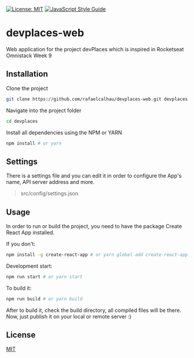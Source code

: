 [![License: MIT](https://img.shields.io/badge/License-MIT-green.svg)](https://opensource.org/licenses/MIT)
[![JavaScript Style Guide](https://img.shields.io/badge/code_style-standard-brightgreen.svg)](https://standardjs.com)


# devplaces-web

Web application for the project devPlaces which is inspired in Rocketseat Omnistack Week 9

## Installation

Clone the project

  ```bash
  git clone https://github.com/rafaelcalhau/devplaces-web.git devplaces
  ```

Navigate into the project folder

  ```bash
  cd devplaces
  ```

Install all dependencies using the NPM or YARN

  ```bash
  npm install # or yarn
  ```

## Settings

There is a settings file and you can edit it in order to configure the App's name, API server address and more.
  
  > src/config/settings.json

## Usage

In order to run or build the project, you need to have the package Create React App installed.

If you don't:

  ```bash
  npm install -g create-react-app # or yarn global add create-react-app
  ```

Development start:

  ```bash
  npm run start # or yarn start
  ```

To build it:

  ```bash
  npm run build # or yarn build
  ```

After to build it, check the build directory, all compiled files will be there.
Now, just publish it on your local or remote server :)

## License
[MIT](https://choosealicense.com/licenses/mit/)